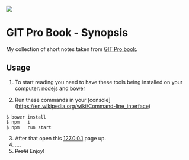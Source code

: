 ![](https://git-scm.com/images/logos/downloads/Git-Logo-Black.png)
# GIT Pro Book - Synopsis
My collection of short notes taken from [GIT Pro book](http://git-scm.com/book/en/v2).

## Usage
1) To start reading you need to have these tools being installed on your computer:
[nodejs](https://nodejs.org/en/) and [bower](http://bower.io/)

2) Run these commands in your (console](https://en.wikipedia.org/wiki/Command-line_interface) 
```
$ bower install
$ npm   i
$ npm   run start
```
3) After that open this [127.0.0.1](http://127.0.0.1) page up.<br>
4) ....<br>
5) <del>Profit</del> Enjoy!<br>

